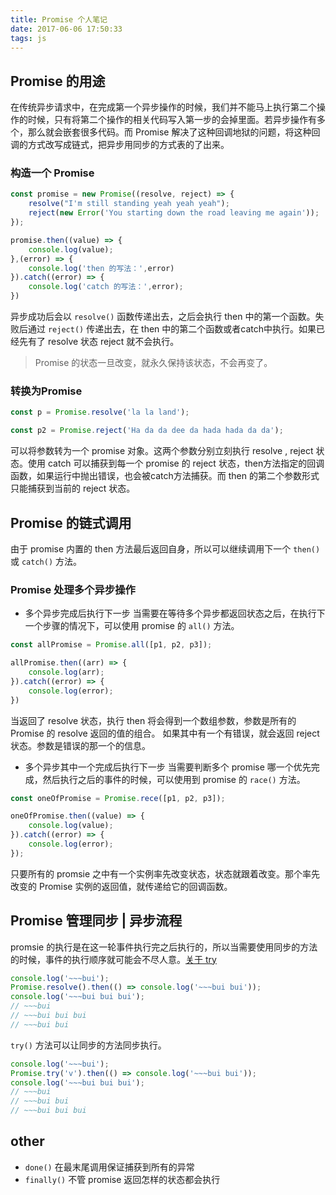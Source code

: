```yaml
---
title: Promise 个人笔记
date: 2017-06-06 17:50:33
tags: js
---
```


## Promise 的用途
在传统异步请求中，在完成第一个异步操作的时候，我们并不能马上执行第二个操作的时候，只有将第二个操作的相关代码写入第一步的会掉里面。若异步操作有多个，那么就会嵌套很多代码。而 Promise 解决了这种回调地狱的问题，将这种回调的方式改写成链式，把异步用同步的方式表的了出来。
<!--more-->
### 构造一个 Promise
```js
const promise = new Promise((resolve, reject) => {
    resolve("I'm still standing yeah yeah yeah");
    reject(new Error('You starting down the road leaving me again'));
});

promise.then((value) => {
    console.log(value);
},(error) => {
    console.log('then 的写法：',error)
}).catch((error) => {
    console.log('catch 的写法：',error);
})
```
异步成功后会以 `resolve()` 函数传递出去，之后会执行 then 中的第一个函数。失败后通过 `reject()` 传递出去，在 then 中的第二个函数或者catch中执行。如果已经先有了 resolve 状态 reject 就不会执行。
> Promise 的状态一旦改变，就永久保持该状态，不会再变了。

### 转换为Promise
```js
const p = Promise.resolve('la la land');

const p2 = Promise.reject('Ha da da dee da hada hada da da');
```
可以将参数转为一个 promise 对象。这两个参数分别立刻执行 resolve , reject 状态。使用 catch 可以捕获到每一个 promise 的 reject 状态，then方法指定的回调函数，如果运行中抛出错误，也会被catch方法捕获。而 then 的第二个参数形式只能捕获到当前的 reject 状态。

## Promise 的链式调用
由于 promise 内置的 then 方法最后返回自身，所以可以继续调用下一个 `then()` 或 `catch()` 方法。

### Promise 处理多个异步操作
* 多个异步完成后执行下一步
当需要在等待多个异步都返回状态之后，在执行下一个步骤的情况下，可以使用 promise 的 `all()` 方法。
```js
const allPromise = Promise.all([p1, p2, p3]);

allPromise.then((arr) => {
    console.log(arr);
}).catch((error) => {
    console.log(error);
})
```
当返回了 resolve 状态，执行 then 将会得到一个数组参数，参数是所有的 Promise 的 resolve 返回的值的组合。 如果其中有一个有错误，就会返回 reject 状态。参数是错误的那一个的信息。

* 多个异步其中一个完成后执行下一步
当需要判断多个 promise 哪一个优先完成，然后执行之后的事件的时候，可以使用到 promise 的 `race()` 方法。
```js
const oneOfPromise = Promise.rece([p1, p2, p3]);

oneOfPromise.then((value) => {
    console.log(value);
}).catch((error) => {
    console.log(error);
});
```
只要所有的 promsie 之中有一个实例率先改变状态，状态就跟着改变。那个率先改变的 Promise 实例的返回值，就传递给它的回调函数。

## Promise 管理同步 | 异步流程
promsie 的执行是在这一轮事件执行完之后执行的，所以当需要使用同步的方法的时候，事件的执行顺序就可能会不尽人意。[关于 try]('http://cryto.net/~joepie91/blog/2016/05/11/what-is-promise-try-and-why-does-it-matter/')
```js
console.log('~~~bui');
Promise.resolve().then(() => console.log('~~~bui bui'));
console.log('~~~bui bui bui');
// ~~~bui
// ~~~bui bui bui
// ~~~bui bui
```
`try()` 方法可以让同步的方法同步执行。
```js
console.log('~~~bui');
Promise.try('v').then(() => console.log('~~~bui bui'));
console.log('~~~bui bui bui');
// ~~~bui
// ~~~bui bui
// ~~~bui bui bui
```

## other
* `done()` 在最末尾调用保证捕获到所有的异常
* `finally()` 不管 promise 返回怎样的状态都会执行